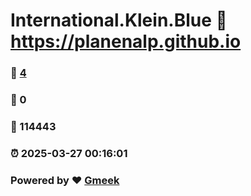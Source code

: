 # International.Klein.Blue :link: https://planenalp.github.io 
### :page_facing_up: [4](https://planenalp.github.io/tag.html) 
### :speech_balloon: 0 
### :hibiscus: 114443 
### :alarm_clock: 2025-03-27 00:16:01 
### Powered by :heart: [Gmeek](https://github.com/Meekdai/Gmeek)
